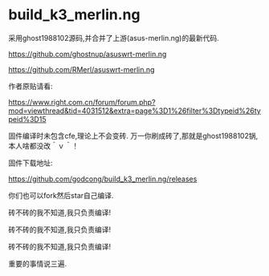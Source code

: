 # build_k3_merlin.ng

采用ghost1988102源码,并合并了上游(asus-merlin.ng)的最新代码.


https://github.com/ghostnup/asuswrt-merlin.ng


https://github.com/RMerl/asuswrt-merlin.ng

作者原贴请看:


https://www.right.com.cn/forum/forum.php?mod=viewthread&tid=4031512&extra=page%3D1%26filter%3Dtypeid%26typeid%3D15

固件编译时未包含cfe,理论上不会变砖.
万一你刷成砖了,那就是ghost1988102锅,本人啥都没改＾ｖ＾！


固件下载地址:

https://github.com/godcong/build_k3_merlin.ng/releases

你们也可以fork然后star自己编译.

砖不砖的我不知道,我只负责编译!　　

砖不砖的我不知道,我只负责编译!　　

砖不砖的我不知道,我只负责编译!　　

重要的事情说三遍.　　


